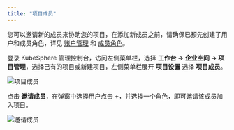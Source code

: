 ```yaml
---
title: "项目成员"
---
```


您可以邀请新的成员来协助您的项目，在添加新成员之前，请确保已预先创建了用户和成员角色，详见 [账户管理](../../platform-management/account-management) 和 [成员角色](../project-roles)。

登录 KubeSphere 管理控制台，访问左侧菜单栏，选择 **工作台 → 企业空间 → 项目管理**，选择已有的项目或新建项目，左侧菜单栏展开 **项目设置** 选择 **项目成员**。

![项目成员](/ae-project-members.png)

点击 **邀请成员**，在弹窗中选择用户点击 **+**，并选择一个角色，即可邀请该成员加入项目。

![邀请成员](/ae-invite-members.png)

